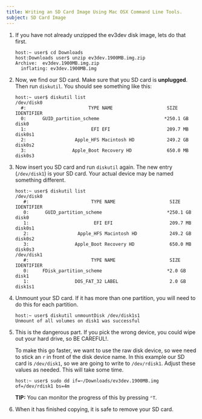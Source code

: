 ```yaml
---
title: Writing an SD Card Image Using Mac OSX Command Line Tools.
subject: SD Card Image
---
```


1.  If you have not already unzipped the ev3dev disk image, lets do that first.

        host:~ user$ cd Downloads
        host:Downloads user$ unzip ev3dev.1900MB.img.zip
        Archive:  ev3dev.1900MB.img.zip
          inflating: ev3dev.1900MB.img

2.  Now, we find our SD card. Make sure that you SD card is **unplugged**. Then
    run `diskutil`. You should see something like this:

        host:~ user$ diskutil list
        /dev/disk0
          #:                       TYPE NAME                    SIZE       IDENTIFIER
          0:      GUID_partition_scheme                        *250.1 GB   disk0
          1:                        EFI EFI                     209.7 MB   disk0s1
          2:                  Apple_HFS Macintosh HD            249.2 GB   disk0s2
          3:                 Apple_Boot Recovery HD             650.0 MB   disk0s3

3.  Now insert you SD card and run `diskutil` again. The new entry (`/dev/disk1`)
    is your SD card. Your actual device may be named something different.

        host:~ user$ diskutil list
        /dev/disk0
           #:                       TYPE NAME                    SIZE       IDENTIFIER
           0:      GUID_partition_scheme                        *250.1 GB   disk0
           1:                        EFI EFI                     209.7 MB   disk0s1
           2:                  Apple_HFS Macintosh HD            249.2 GB   disk0s2
           3:                 Apple_Boot Recovery HD             650.0 MB   disk0s3
        /dev/disk1
           #:                       TYPE NAME                    SIZE       IDENTIFIER
           0:     FDisk_partition_scheme                        *2.0 GB     disk1
           1:                 DOS_FAT_32 LABEL                   2.0 GB     disk1s1

4.  Unmount your SD card. If it has more than one partition, you will need to do
    this for each partition.

        host:~ user$ diskutil unmountDisk /dev/disk1s1
        Unmount of all volumes on disk1 was successful

5.  This is the dangerous part. If you pick the wrong device, you could wipe
    out your hard drive, so BE CAREFUL!.

    To make this go faster, we want to use the raw disk device, so wee need to
    stick an `r` in front of the disk device name. In this example our SD card
    is `/dev/disk1`, so we are going to write to `/dev/rdisk1`. Adjust these
    values as needed. This will take some time.

        host:~ user$ sudo dd if=~/Downloads/ev3dev.1900MB.img of=/dev/rdisk1 bs=4m

    **TIP:** You can monitor the progress of this by pressing <code>&#8963;T</code>.

6.  When it has finished copying, it is safe to remove your SD card.